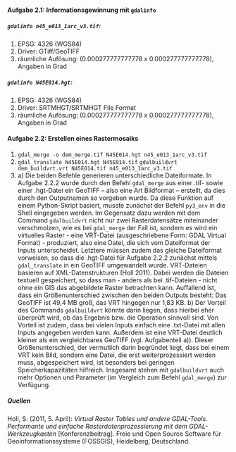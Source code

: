 #### Aufgabe 2.1: Informationsgewinnung mit `gdalinfo`
##### `gdalinfo n45_e013_1arc_v3.tif`:
1. EPSG: 4326 (WGS84)
2. Driver: GTiff/GeoTIFF
3. räumliche Aufösung: (0.000277777777778 x 0.000277777777778), Angaben in Grad

##### `gdalinfo N45E014.hgt`:
1. EPSG: 4326 (WGS84)
2. Driver: SRTMHGT/SRTMHGT File Format
3. räumliche Aufösung: (0.000277777777778 x 0.000277777777778), Angaben in Grad

#### Aufgabe 2.2: Erstellen eines Rastermosaiks
1. `gdal_merge -o dem_merge.tif N45E014.hgt n45_e013_1arc_v3.tif`
2. `gdal_translate N45E014.hgt N45E014.tif`
`gdalbuildvrt dem_buildvrt.vrt N45E014.tif n45_e013_1arc_v3.tif`
3. a) Die beiden Befehle generieren unterschiedliche Dateiformate. In Aufgabe 2.2.2 wurde durch den Befehl `gdal_merge` aus einer .tif- sowie einer .hgt-Datei ein GeoTIFF – also eine Art Bildformat – erstellt, da dies durch den Outputnamen so vorgeben wurde. Da diese Funktion auf einem Python-Skript basiert, musste zunächst der Befehl `py3_env` in die Shell eingegeben werden.
Im Gegensatz dazu werden mit dem Command `gdalbuildvrt` nicht nur zwei Rasterdatensätze miteinander verschmolzen, wie es bei `gdal_merge` der Fall ist, sondern es wird ein virtuelles Raster - eine VRT-Datei (ausgeschriebene Form: GDAL Virtual Format) - produziert, also eine Datei, die sich vom Dateiformat der Inputs unterscheidet. Letztere müssen zudem das gleiche Dateiformat vorweisen, so dass die .hgt-Datei für Aufgabe 2.2.2 zunächst mittels `gdal_translate` in ein GeoTIFF umgewandelt wurde. 
VRT-Dateien basieren auf XML-Datenstrukturen (Holl 2011). Dabei werden die Dateien textuell gespeichert, so dass man - anders als bei .tif-Dateien - nicht ohne ein GIS das abgebildete Raster betrachten kann.
Auffallend ist, dass ein Größenunterschied zwischen den beiden Outputs besteht: Das GeoTIFF ist 49,4 MB groß, das VRT hingegen nur 1,83 KB.
b) Der Vorteil des Commands `gdalbuildvrt` könnte darin liegen, dass hierbei eher überprüft wird, ob das Ergebnis bzw. die Operation sinnvoll sind. Von Vorteil ist zudem, dass bei vielen Inputs einfach eine .txt-Datei mit allen Inputs angegeben werden kann. Außerdem ist eine VRT-Datei deutlich kleiner als ein vergleichbares GeoTIFF (vgl. Aufgabenteil a)).  Dieser Größenunterschied, der vermutlich darin begründet liegt, dass bei einem VRT kein Bild, sondern eine Datei, die erst weiterprozessiert werden muss, abgespeichert wird, ist besonders bei geringen Speicherkapazitäten hilfreich. Insgesamt stehen mit `gdalbuildvrt` auch mehr Optionen und Parameter (im Vergleich zum Befehl `gdal_merge`) zur Verfügung.

##### Quellen
Holl, S. (2011, 5. April): _Virtual Raster Tables und andere GDAL-Tools. Performante und einfache Rasterdatenprozessierung mit dem GDAL-Werkzeugkasten_ [Konferenzbeitrag]. Freie und Open Source Software für Geoinformationssysteme (FOSSGIS), Heidelberg, Deutschland.
